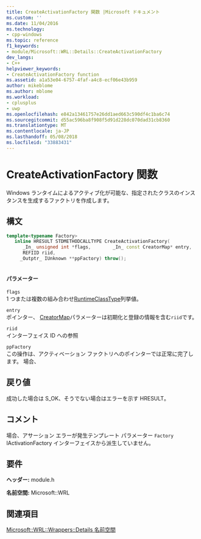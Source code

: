 ```yaml
---
title: CreateActivationFactory 関数 |Microsoft ドキュメント
ms.custom: ''
ms.date: 11/04/2016
ms.technology:
- cpp-windows
ms.topic: reference
f1_keywords:
- module/Microsoft::WRL::Details::CreateActivationFactory
dev_langs:
- C++
helpviewer_keywords:
- CreateActivationFactory function
ms.assetid: a1a53e04-6757-4faf-a4c8-ecf06e43b959
author: mikeblome
ms.author: mblome
ms.workload:
- cplusplus
- uwp
ms.openlocfilehash: e842a13461757e26dd1aed663c590df4c1ba6c74
ms.sourcegitcommit: d55ac596ba8f908f5d91d228dc070dad31cb8360
ms.translationtype: MT
ms.contentlocale: ja-JP
ms.lasthandoff: 05/08/2018
ms.locfileid: "33883431"
---
```

# <a name="createactivationfactory-function"></a>CreateActivationFactory 関数
Windows ランタイムによるアクティブ化が可能な、指定されたクラスのインスタンスを生成するファクトリを作成します。  
  
## <a name="syntax"></a>構文  
  
```cpp  
template<typename Factory>  
   inline HRESULT STDMETHODCALLTYPE CreateActivationFactory(  
      _In_ unsigned int *flags,        _In_ const CreatorMap* entry,   
      REFIID riid,   
     _Outptr_ IUnknown **ppFactory) throw();  
  
```  
  
#### <a name="parameters"></a>パラメーター  
 `flags`  
 1 つまたは複数の組み合わせ[RuntimeClassType](../windows/runtimeclasstype-enumeration.md)列挙値。  
  
 `entry`  
 ポインター、 [CreatorMap](../windows/creatormap-structure.md)パラメーターは初期化と登録の情報を含む`riid`です。  
  
 `riid`  
 インターフェイス ID への参照  
  
 `ppFactory`  
 この操作は、アクティベーション ファクトリへのポインターでは正常に完了します。 場合、  
  
## <a name="return-value"></a>戻り値  
 成功した場合は S_OK、そうでない場合はエラーを示す HRESULT。  
  
## <a name="remarks"></a>コメント  
 場合、アサーション エラーが発生テンプレート パラメーター `Factory` IActivationFactory インターフェイスから派生していません。  
  
## <a name="requirements"></a>要件  
 **ヘッダー:** module.h  
  
 **名前空間:** Microsoft::WRL  
  
## <a name="see-also"></a>関連項目  
 [Microsoft::WRL::Wrappers::Details 名前空間](../windows/microsoft-wrl-wrappers-details-namespace.md)